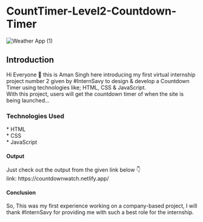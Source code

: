 # CountTimer-Level2-Countdown-Timer
![Weather App (1)](https://github.com/iamanhere/CountTimer-Level2-Countdown-Timer/assets/133858133/1a9af05e-a521-48bc-a7dc-ff690a555d56)
<br>
<h2>Introduction</h2>
Hi Everyone 👋 this is Aman Singh here introducing my first virtual internship project number 2 given by #InternSavy to design & develop a Countdown Timer using technologies like; HTML, CSS & JavaScript.
<br>
With this project, users will get the countdown timer of when the site is being launched...
<br>
<h3>Technologies Used</h3>
* HTML <br>
* CSS <br>
* JavaScript <br>
<h4>Output</h4>
Just check out the output from the given link below 👇<br>
  link: https://countdownwatch.netlify.app/
<h4>Conclusion</h4>
So, This was my first experience working on a company-based project, I will thank #InternSavy for providing me with such a best role for the internship.
